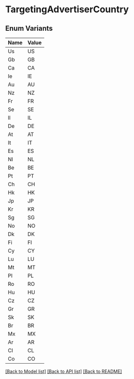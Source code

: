# TargetingAdvertiserCountry

## Enum Variants

| Name | Value |
|---- | -----|
| Us | US |
| Gb | GB |
| Ca | CA |
| Ie | IE |
| Au | AU |
| Nz | NZ |
| Fr | FR |
| Se | SE |
| Il | IL |
| De | DE |
| At | AT |
| It | IT |
| Es | ES |
| Nl | NL |
| Be | BE |
| Pt | PT |
| Ch | CH |
| Hk | HK |
| Jp | JP |
| Kr | KR |
| Sg | SG |
| No | NO |
| Dk | DK |
| Fi | FI |
| Cy | CY |
| Lu | LU |
| Mt | MT |
| Pl | PL |
| Ro | RO |
| Hu | HU |
| Cz | CZ |
| Gr | GR |
| Sk | SK |
| Br | BR |
| Mx | MX |
| Ar | AR |
| Cl | CL |
| Co | CO |


[[Back to Model list]](../README.md#documentation-for-models) [[Back to API list]](../README.md#documentation-for-api-endpoints) [[Back to README]](../README.md)


